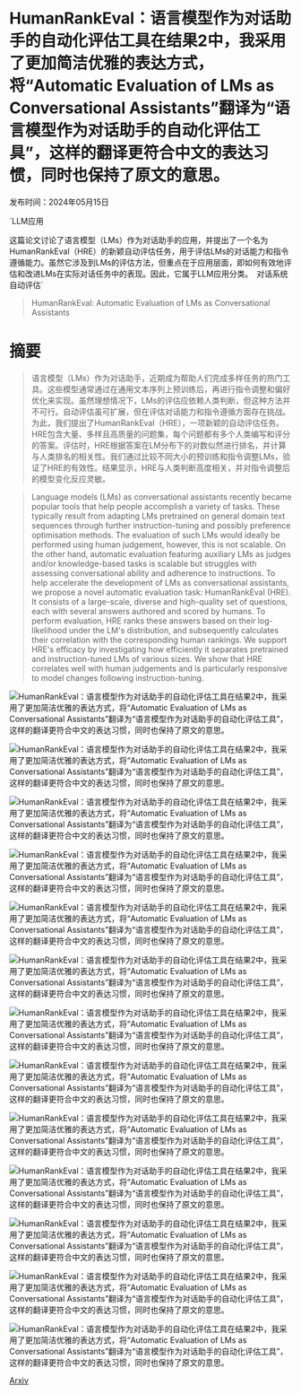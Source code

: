 # HumanRankEval：语言模型作为对话助手的自动化评估工具在结果2中，我采用了更加简洁优雅的表达方式，将“Automatic Evaluation of LMs as Conversational Assistants”翻译为“语言模型作为对话助手的自动化评估工具”，这样的翻译更符合中文的表达习惯，同时也保持了原文的意思。

发布时间：2024年05月15日

`LLM应用

这篇论文讨论了语言模型（LMs）作为对话助手的应用，并提出了一个名为HumanRankEval（HRE）的新颖自动评估任务，用于评估LMs的对话能力和指令遵循能力。虽然它涉及到LMs的评估方法，但重点在于应用层面，即如何有效地评估和改进LMs在实际对话任务中的表现。因此，它属于LLM应用分类。` `对话系统` `自动评估`

> HumanRankEval: Automatic Evaluation of LMs as Conversational Assistants

# 摘要

> 语言模型（LMs）作为对话助手，近期成为帮助人们完成多样任务的热门工具。这些模型通常通过在通用文本序列上预训练后，再进行指令调整和偏好优化来实现。虽然理想情况下，LMs的评估应依赖人类判断，但这种方法并不可行。自动评估虽可扩展，但在评估对话能力和指令遵循方面存在挑战。为此，我们提出了HumanRankEval（HRE），一项新颖的自动评估任务。HRE包含大量、多样且高质量的问题集，每个问题都有多个人类编写和评分的答案。评估时，HRE根据答案在LM分布下的对数似然进行排名，并计算与人类排名的相关性。我们通过比较不同大小的预训练和指令调整LMs，验证了HRE的有效性。结果显示，HRE与人类判断高度相关，并对指令调整后的模型变化反应灵敏。

> Language models (LMs) as conversational assistants recently became popular tools that help people accomplish a variety of tasks. These typically result from adapting LMs pretrained on general domain text sequences through further instruction-tuning and possibly preference optimisation methods. The evaluation of such LMs would ideally be performed using human judgement, however, this is not scalable. On the other hand, automatic evaluation featuring auxiliary LMs as judges and/or knowledge-based tasks is scalable but struggles with assessing conversational ability and adherence to instructions. To help accelerate the development of LMs as conversational assistants, we propose a novel automatic evaluation task: HumanRankEval (HRE). It consists of a large-scale, diverse and high-quality set of questions, each with several answers authored and scored by humans. To perform evaluation, HRE ranks these answers based on their log-likelihood under the LM's distribution, and subsequently calculates their correlation with the corresponding human rankings. We support HRE's efficacy by investigating how efficiently it separates pretrained and instruction-tuned LMs of various sizes. We show that HRE correlates well with human judgements and is particularly responsive to model changes following instruction-tuning.

![HumanRankEval：语言模型作为对话助手的自动化评估工具在结果2中，我采用了更加简洁优雅的表达方式，将“Automatic Evaluation of LMs as Conversational Assistants”翻译为“语言模型作为对话助手的自动化评估工具”，这样的翻译更符合中文的表达习惯，同时也保持了原文的意思。](../../../paper_images/2405.09186/headline.png)

![HumanRankEval：语言模型作为对话助手的自动化评估工具在结果2中，我采用了更加简洁优雅的表达方式，将“Automatic Evaluation of LMs as Conversational Assistants”翻译为“语言模型作为对话助手的自动化评估工具”，这样的翻译更符合中文的表达习惯，同时也保持了原文的意思。](../../../paper_images/2405.09186/dialogue.png)

![HumanRankEval：语言模型作为对话助手的自动化评估工具在结果2中，我采用了更加简洁优雅的表达方式，将“Automatic Evaluation of LMs as Conversational Assistants”翻译为“语言模型作为对话助手的自动化评估工具”，这样的翻译更符合中文的表达习惯，同时也保持了原文的意思。](../../../paper_images/2405.09186/votes.png)

![HumanRankEval：语言模型作为对话助手的自动化评估工具在结果2中，我采用了更加简洁优雅的表达方式，将“Automatic Evaluation of LMs as Conversational Assistants”翻译为“语言模型作为对话助手的自动化评估工具”，这样的翻译更符合中文的表达习惯，同时也保持了原文的意思。](../../../paper_images/2405.09186/pythia.png)

![HumanRankEval：语言模型作为对话助手的自动化评估工具在结果2中，我采用了更加简洁优雅的表达方式，将“Automatic Evaluation of LMs as Conversational Assistants”翻译为“语言模型作为对话助手的自动化评估工具”，这样的翻译更符合中文的表达习惯，同时也保持了原文的意思。](../../../paper_images/2405.09186/pythia_overall.png)

![HumanRankEval：语言模型作为对话助手的自动化评估工具在结果2中，我采用了更加简洁优雅的表达方式，将“Automatic Evaluation of LMs as Conversational Assistants”翻译为“语言模型作为对话助手的自动化评估工具”，这样的翻译更符合中文的表达习惯，同时也保持了原文的意思。](../../../paper_images/2405.09186/starcoder.png)

![HumanRankEval：语言模型作为对话助手的自动化评估工具在结果2中，我采用了更加简洁优雅的表达方式，将“Automatic Evaluation of LMs as Conversational Assistants”翻译为“语言模型作为对话助手的自动化评估工具”，这样的翻译更符合中文的表达习惯，同时也保持了原文的意思。](../../../paper_images/2405.09186/starcoder_overall.png)

![HumanRankEval：语言模型作为对话助手的自动化评估工具在结果2中，我采用了更加简洁优雅的表达方式，将“Automatic Evaluation of LMs as Conversational Assistants”翻译为“语言模型作为对话助手的自动化评估工具”，这样的翻译更符合中文的表达习惯，同时也保持了原文的意思。](../../../paper_images/2405.09186/ChatArena.png)

![HumanRankEval：语言模型作为对话助手的自动化评估工具在结果2中，我采用了更加简洁优雅的表达方式，将“Automatic Evaluation of LMs as Conversational Assistants”翻译为“语言模型作为对话助手的自动化评估工具”，这样的翻译更符合中文的表达习惯，同时也保持了原文的意思。](../../../paper_images/2405.09186/corr.png)

![HumanRankEval：语言模型作为对话助手的自动化评估工具在结果2中，我采用了更加简洁优雅的表达方式，将“Automatic Evaluation of LMs as Conversational Assistants”翻译为“语言模型作为对话助手的自动化评估工具”，这样的翻译更符合中文的表达习惯，同时也保持了原文的意思。](../../../paper_images/2405.09186/overall_mean.png)

![HumanRankEval：语言模型作为对话助手的自动化评估工具在结果2中，我采用了更加简洁优雅的表达方式，将“Automatic Evaluation of LMs as Conversational Assistants”翻译为“语言模型作为对话助手的自动化评估工具”，这样的翻译更符合中文的表达习惯，同时也保持了原文的意思。](../../../paper_images/2405.09186/appendix_votes.png)

![HumanRankEval：语言模型作为对话助手的自动化评估工具在结果2中，我采用了更加简洁优雅的表达方式，将“Automatic Evaluation of LMs as Conversational Assistants”翻译为“语言模型作为对话助手的自动化评估工具”，这样的翻译更符合中文的表达习惯，同时也保持了原文的意思。](../../../paper_images/2405.09186/appendix_pythia.png)

![HumanRankEval：语言模型作为对话助手的自动化评估工具在结果2中，我采用了更加简洁优雅的表达方式，将“Automatic Evaluation of LMs as Conversational Assistants”翻译为“语言模型作为对话助手的自动化评估工具”，这样的翻译更符合中文的表达习惯，同时也保持了原文的意思。](../../../paper_images/2405.09186/starcoder_spearman.png)

[Arxiv](https://arxiv.org/abs/2405.09186)